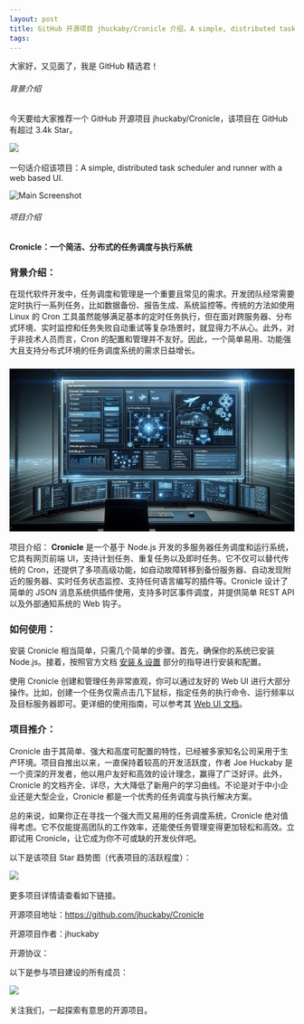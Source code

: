 ```yaml
---
layout: post
title: GitHub 开源项目 jhuckaby/Cronicle 介绍，A simple, distributed task scheduler and runner with a web based UI.
tags: 
---
```


大家好，又见面了，我是 GitHub 精选君！

###### 背景介绍

今天要给大家推荐一个 GitHub 开源项目 jhuckaby/Cronicle，该项目在 GitHub 有超过 3.4k Star。

![](https://stats.deeptrain.net/repo/jhuckaby/Cronicle/?theme=light)

一句话介绍该项目：A simple, distributed task scheduler and runner with a web based UI.




![Main Screenshot](https://pixlcore.com/software/cronicle/screenshots-new/job-details-complete.png)


###### 项目介绍

**Cronicle：一个简洁、分布式的任务调度与执行系统**

### 背景介绍：
在现代软件开发中，任务调度和管理是一个重要且常见的需求。开发团队经常需要定时执行一系列任务，比如数据备份、报告生成、系统监控等。传统的方法如使用 Linux 的 Cron 工具虽然能够满足基本的定时任务执行，但在面对跨服务器、分布式环境、实时监控和任务失败自动重试等复杂场景时，就显得力不从心。此外，对于非技术人员而言，Cron 的配置和管理并不友好。因此，一个简单易用、功能强大且支持分布式环境的任务调度系统的需求日益增长。

### 

![](https://raw.githubusercontent.com/ZhuPeng/pic/master/mac/compress_tmp-7ac3d407579b79fa22419dc329a129fc.png)

项目介绍：
**Cronicle** 是一个基于 Node.js 开发的多服务器任务调度和运行系统，它具有网页前端 UI，支持计划任务、重复任务以及即时任务。它不仅可以替代传统的 Cron，还提供了多项高级功能，如自动故障转移到备份服务器、自动发现附近的服务器、实时任务状态监控、支持任何语言编写的插件等。Cronicle 设计了简单的 JSON 消息系统供插件使用，支持多时区事件调度，并提供简单 REST API 以及外部通知系统的 Web 钩子。

### 如何使用：
安装 Cronicle 相当简单，只需几个简单的步骤。首先，确保你的系统已安装 Node.js。接着，按照官方文档 [安装 & 设置](https://github.com/jhuckaby/Cronicle/blob/master/docs/Setup.md) 部分的指导进行安装和配置。

使用 Cronicle 创建和管理任务非常直观，你可以通过友好的 Web UI 进行大部分操作。比如，创建一个任务仅需点击几下鼠标，指定任务的执行命令、运行频率以及目标服务器即可。更详细的使用指南，可以参考其 [Web UI 文档](https://github.com/jhuckaby/Cronicle/blob/master/docs/WebUI.md)。

### 项目推介：
Cronicle 由于其简单、强大和高度可配置的特性，已经被多家知名公司采用于生产环境。项目自推出以来，一直保持着较高的开发活跃度，作者 Joe Huckaby 是一个资深的开发者，他以用户友好和高效的设计理念，赢得了广泛好评。此外，Cronicle 的文档齐全、详尽，大大降低了新用户的学习曲线。不论是对于中小企业还是大型企业，Cronicle 都是一个优秀的任务调度与执行解决方案。

总的来说，如果你正在寻找一个强大而又易用的任务调度系统，Cronicle 绝对值得考虑。它不仅能提高团队的工作效率，还能使任务管理变得更加轻松和高效。立即试用 Cronicle，让它成为你不可或缺的开发伙伴吧。

以下是该项目 Star 趋势图（代表项目的活跃程度）：

![](https://api.star-history.com/svg?repos=jhuckaby/Cronicle&type=Timeline)

更多项目详情请查看如下链接。

开源项目地址：https://github.com/jhuckaby/Cronicle 

开源项目作者：jhuckaby

开源协议：

以下是参与项目建设的所有成员：

![](https://contrib.rocks/image?repo=jhuckaby/Cronicle)

关注我们，一起探索有意思的开源项目。

